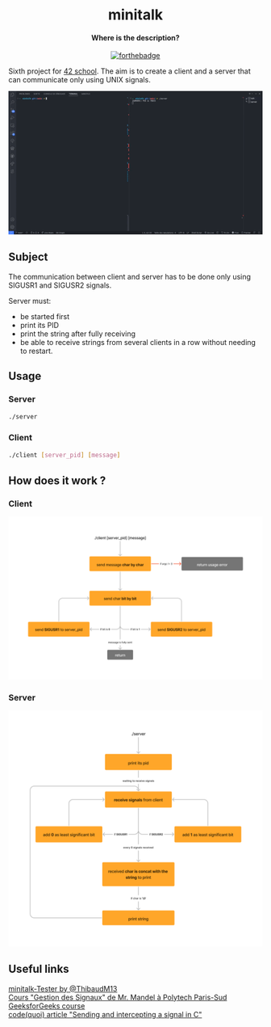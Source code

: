 <div align="center">

# minitalk
#### Where is the description?
[![forthebadge](https://forthebadge.com/images/badges/compatibility-club-penguin.svg)](https://forthebadge.com)

</div>

Sixth project for [42 school](https://42.fr/en/homepage/). The aim is to create a client and a server that can communicate only using UNIX signals.
<div align="center">

![example](./imgs/minitalk.gif)
</div>

## Subject

The communication between client and server has to be done only using SIGUSR1 and SIGUSR2 signals.

Server must:
- be started first 
- print its PID
- print the string after fully receiving
- be able to receive strings from several clients in a row without needing to restart.

## Usage

### Server

```bash
./server
```

### Client

```bash
./client [server_pid] [message]
```

## How does it work ?

### Client

![client operation](./imgs/client-operation.png)

### Server

![server operation](./imgs/server-operation.png)

## Useful links

[minitalk-Tester by @ThibaudM13](https://github.com/ThibaudM13/minitalk-Tester)  
[Cours "Gestion des Signaux" de Mr. Mandel à Polytech Paris-Sud](https://www.lri.fr/~mandel/systeme/systeme-06.pdf)  
[GeeksforGeeks course](https://www.geeksforgeeks.org/signals-c-language/)  
[code(quoi) article "Sending and intercepting a signal in C"](https://www.codequoi.com/en/sending-and-intercepting-a-signal-in-c/)